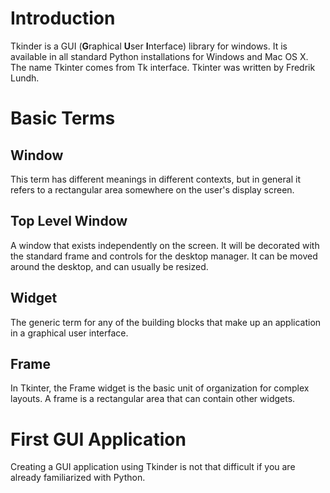 # Introduction
Tkinder is a GUI (**G**raphical **U**ser **I**nterface) library for windows.
It is available in all standard Python installations for Windows and Mac OS X.
The name Tkinter comes from Tk interface. Tkinter was written by Fredrik Lundh.

# Basic Terms
## Window
This term has different meanings in different contexts, but in general it refers to a rectangular
area somewhere on the user's display screen.

## Top Level Window
A window that exists independently on the screen. It will be decorated with the standard frame
and controls for the desktop manager. It can be moved around the desktop, and can usually be resized.

## Widget
The generic term for any of the building blocks that make up an application in a graphical user interface.

## Frame
In Tkinter, the Frame widget is the basic unit of organization for complex layouts. A frame is a
rectangular area that can contain other widgets.

# First GUI Application
Creating a GUI application using Tkinder is not that difficult if you are already familiarized with Python.